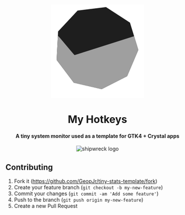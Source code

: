 <p align="center">
  <img width="256" alt="tiny-stats logo" src="./data/icons/dev.geopjr.myhotkeys.svg" />
</p>
<h1 align="center">My Hotkeys</h1>
<h4 align="center">A tiny system monitor used as a template for GTK4 + Crystal apps</h4>

<p align="center">
  <img width="256" alt="shipwreck logo" src="https://i.imgur.com/LIJnwxf.png" />
</p>

## Contributing

1. Fork it (<https://github.com/GeopJr/tiny-stats-template/fork>)
2. Create your feature branch (`git checkout -b my-new-feature`)
3. Commit your changes (`git commit -am 'Add some feature'`)
4. Push to the branch (`git push origin my-new-feature`)
5. Create a new Pull Request
